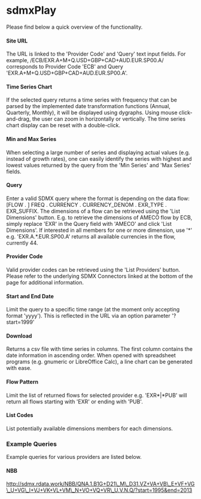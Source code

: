 # sdmxPlay

Please find below a quick overview of the functionality.

#### Site URL

The URL is linked to the 'Provider Code' and 'Query' text input fields. For example, /ECB/EXR.A+M+Q.USD+GBP+CAD+AUD.EUR.SP00.A/ corresponds to Provider Code 'ECB' and Query 'EXR.A+M+Q.USD+GBP+CAD+AUD.EUR.SP00.A'.

#### Time Series Chart

If the selected query returns a time series with frequency that can be parsed by the implemented date transformation functions (Annual, Quarterly, Monthly), it will be displayed using dygraphs. Using mouse click-and-drag, the user can zoom in horizontally or vertically. The time series chart display can be reset with a double-click.

#### Min and Max Series

When selecting a large number of series and displaying actual values (e.g. instead of growth rates), one can easily identify the series with highest and lowest values returned by the query from the 'Min Series' and 'Max Series' fields.

#### Query

Enter a valid SDMX query where the format is depending on the data flow: [FLOW . ] FREQ . CURRENCY . CURRENCY\_DENOM . EXR\_TYPE . EXR_SUFFIX. The dimensions of a flow can be retrieved using the 'List Dimensions' button. E.g. to retrieve the dimensions of AMECO flow by ECB, simply replace 'EXR' in the Query field with 'AMECO' and click 'List Dimensions'. If interested in all members for one or more dimension, use '\*' e.g. 'EXR.A.\*.EUR.SP00.A' returns all available currencies in the flow, currently 44.

#### Provider Code

Valid provider codes can be retrieved using the 'List Providers' button. Please refer to the underlying SDMX Connectors linked at the bottom of the page for additional information.

#### Start and End Date

Limit the query to a specific time range (at the moment only accepting format 'yyyy'). This is reflected in the URL via an option parameter '?start=1999'

#### Download

Returns a csv file with time series in columns. The first column contains the date information in ascending order. When opened with spreadsheet programs (e.g. gnumeric or LibreOffice Calc), a line chart can be generated with ease.

#### Flow Pattern

Limit the list of returned flows for selected provider e.g. 'EXR\*|\*PUB' will return all flows starting with 'EXR' or ending with 'PUB'.

#### List Codes

List potentially available dimensions members for each dimensions.

### Example Queries

Example queries for various providers are listed below.

#### NBB

http://sdmx.rdata.work/NBB/QNA.1.B1G+D21\_M\_D31.VZ+VA+VB\_E+VF+VG\_U+VG\_I+VJ+VK+VL+VM\_N+VO+VQ+VR\_U.V.N.Q/?start=1995&end=2013